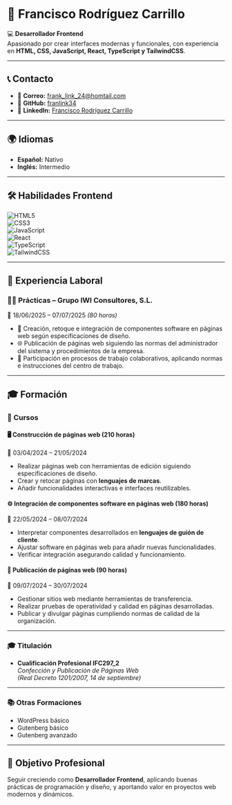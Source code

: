 # 📌 Francisco Rodríguez Carrillo  

💻 **Desarrollador Frontend**  
Apasionado por crear interfaces modernas y funcionales, con experiencia en **HTML, CSS, JavaScript, React, TypeScript y TailwindCSS**.  

---

## 📞 Contacto  
- 📧 **Correo:** frank_link_24@homtail.com  
- 🐙 **GitHub:** [franlink34](https://github.com/franlink34)  
- 💼 **LinkedIn:** [Francisco Rodríguez Carrillo](https://www.linkedin.com/in/francisco-rodriguez-carrillo-919ab71b7/) 

---

## 🌍 Idiomas  
- **Español:** Nativo  
- **Inglés:** Intermedio  

---

## 🛠️ Habilidades Frontend  

![HTML5](https://img.shields.io/badge/HTML5-E34F26?style=for-the-badge&logo=html5&logoColor=white)  
![CSS3](https://img.shields.io/badge/CSS3-1572B6?style=for-the-badge&logo=css3&logoColor=white)  
![JavaScript](https://img.shields.io/badge/JavaScript-F7DF1E?style=for-the-badge&logo=javascript&logoColor=black)  
![React](https://img.shields.io/badge/React-20232A?style=for-the-badge&logo=react&logoColor=61DAFB)  
![TypeScript](https://img.shields.io/badge/TypeScript-3178C6?style=for-the-badge&logo=typescript&logoColor=white)  
![TailwindCSS](https://img.shields.io/badge/Tailwind_CSS-38B2AC?style=for-the-badge&logo=tailwind-css&logoColor=white)  

---

## 💼 Experiencia Laboral  

### 👨‍💻 Prácticas – Grupo IWI Consultores, S.L.  
📅 18/06/2025 – 07/07/2025 _(80 horas)_  

- 🔧 Creación, retoque e integración de componentes software en páginas web según especificaciones de diseño.  
- 🌐 Publicación de páginas web siguiendo las normas del administrador del sistema y procedimientos de la empresa.  
- 🤝 Participación en procesos de trabajo colaborativos, aplicando normas e instrucciones del centro de trabajo.  

---

## 🎓 Formación  

### 📘 Cursos  

#### 🖥️ Construcción de páginas web (210 horas)  
📅 03/04/2024 – 21/05/2024  
- Realizar páginas web con herramientas de edición siguiendo especificaciones de diseño.  
- Crear y retocar páginas con **lenguajes de marcas**.  
- Añadir funcionalidades interactivas e interfaces reutilizables.  

#### ⚙️ Integración de componentes software en páginas web (180 horas)  
📅 22/05/2024 – 08/07/2024  
- Interpretar componentes desarrollados en **lenguajes de guión de cliente**.  
- Ajustar software en páginas web para añadir nuevas funcionalidades.  
- Verificar integración asegurando calidad y funcionamiento.  

#### 🚀 Publicación de páginas web (90 horas)  
📅 09/07/2024 – 30/07/2024  
- Gestionar sitios web mediante herramientas de transferencia.  
- Realizar pruebas de operatividad y calidad en páginas desarrolladas.  
- Publicar y divulgar páginas cumpliendo normas de calidad de la organización.  

---

### 🎓 Titulación  

- **Cualificación Profesional IFC297_2**  
  *Confección y Publicación de Páginas Web*  
  _(Real Decreto 1201/2007, 14 de septiembre)_  

---

### 📚 Otras Formaciones  

- WordPress básico  
- Gutenberg básico  
- Gutenberg avanzado  

---

## 🚀 Objetivo Profesional  

Seguir creciendo como **Desarrollador Frontend**, aplicando buenas prácticas de programación y diseño, y aportando valor en proyectos web modernos y dinámicos.  